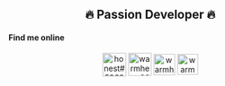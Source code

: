 <h2 align="center">🔥 Passion Developer 🔥</h2>

<h4>Find me online</h5>
<div align="center">
  <a href="https://discord.gg/honest#5968" target="blank"><img align="center" src="https://cdn0.iconfinder.com/data/icons/free-social-media-set/24/discord-512.png" alt="honest#5968" height="42" width="42" /></a>
  <a href="https://t.me/warmheart888" target="blank"><img align="center" src="https://cdn0.iconfinder.com/data/icons/tuts/256/telegram.png" alt="warmheart888" height="41" width="41" /></a>
  <a href="https://join.skype.com/invite/ORViDdbMeCnR" target="blank"><img align="center" src="https://cdn1.iconfinder.com/data/icons/social-icon-1-1/512/social_style_1_skype-512.png" alt="warmheart888" height="38" width="38"/></a>
  <a href="https://t.me/warmheart888" target="blank"><img align="center" src="https://cdn0.iconfinder.com/data/icons/social-circle-3/72/Whatsapp-512.png" alt="warmheart888" height="37" width="37" /></a>
<div>
</p>
<!-- Proudly created with GPRM ( https://gprm.itsvg.in ) -->
